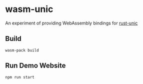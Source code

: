 # wasm-unic
An experiment of providing WebAssembly bindings for [rust-unic](https://github.com/open-i18n/rust-unic)

## Build

```
wasm-pack build
```

## Run Demo Website

```
npm run start
```
